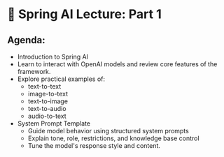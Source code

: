 # 🌱 Spring AI Lecture: Part 1

## Agenda:
- Introduction to Spring AI
- Learn to interact with OpenAI models and review core features of the framework.
- Explore practical examples of:
  - text-to-text
  - image-to-text
  - text-to-image
  - text-to-audio
  - audio-to-text
- System Prompt Template
  - Guide model behavior using structured system prompts
  - Explain tone, role, restrictions, and knowledge base control
  - Tune the model's response style and content.


